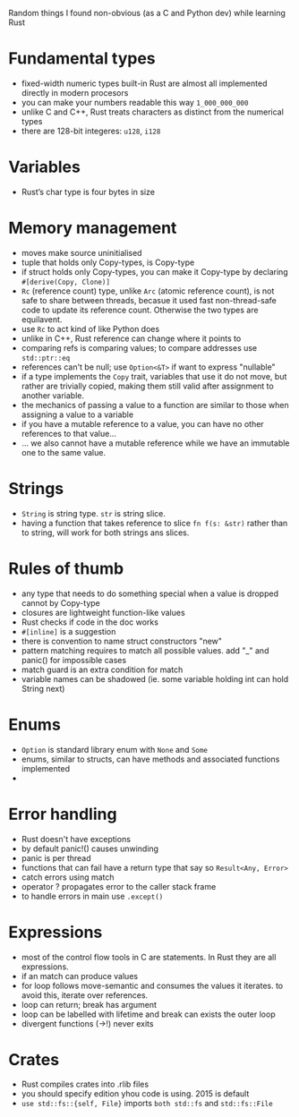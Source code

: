 Random things I found non-obvious (as a C and Python dev) while learning Rust

# Fundamental types

* fixed-width numeric types built-in Rust are almost all implemented directly in modern procesors
* you can make your numbers readable this way `1_000_000_000`
* unlike C and C++, Rust treats characters as distinct from the numerical types
* there are 128-bit integeres: `u128`, `i128`

# Variables

* Rust’s char type is four bytes in size

# Memory management

* moves make source uninitialised
* tuple that holds only Copy-types, is Copy-type
* if struct holds only Copy-types, you can make it Copy-type by declaring `#[derive(Copy, Clone)]`
* `Rc` (reference count) type, unlike `Arc` (atomic reference count), is not safe to share between threads, becasue it used fast non-thread-safe code to update its reference count. Otherwise the two types are equilavent.
* use `Rc` to act kind of like Python does
* unlike in C++, Rust reference can change where it points to
* comparing refs is comparing values; to compare addresses use `std::ptr::eq`
* references can't be null; use `Option<&T>` if want to express "nullable"
* if a type implements the `Copy` trait, variables that use it do not move, but rather are trivially copied, making them still valid after assignment to another variable.
* the mechanics of passing a value to a function are similar to those when assigning a value to a variable
* if you have a mutable reference to a value, you can have no other references to that value...
* ... we also cannot have a mutable reference while we have an immutable one to the same value.

# Strings
* `String` is string type. `str` is string slice.
* having a function that takes reference to slice `fn f(s: &str)` rather than to string, will work for both strings ans slices.

# Rules of thumb

* any type that needs to do something special when a value is dropped cannot by Copy-type
* closures are lightweight function-like values
* Rust checks if code in the doc works
* `#[inline]` is a suggestion
* there is convention to name struct constructors "new"
* pattern matching requires to match all possible values. add "_" and panic() for impossible cases
* match guard is an extra condition for match
* variable names can be shadowed (ie. some variable holding int can hold String next)

# Enums
* `Option` is standard library enum with `None` and `Some`
* enums, similar to structs, can have methods and associated functions implemented
* 

# Error handling

* Rust doesn't have exceptions
* by default panic!() causes unwinding
* panic is per thread
* functions that can fail have a return type that say so `Result<Any, Error>`
* catch errors using match
* operator ? propagates error to the caller stack frame
* to handle errors in main use `.except()`

# Expressions

* most of the control flow tools in C are statements. In Rust they are all expressions.
* if an match can produce values
* for loop follows move-semantic and consumes the values it iterates. to avoid this, iterate over references.
* loop can return; break has argument
* loop can be labelled with lifetime and break can exists the outer loop
* divergent functions (->!) never exits

# Crates

* Rust compiles crates into .rlib files
* you should specify edition yhou code is using. 2015 is default
* `use std::fs::{self, File}` imports `both std::fs` and `std::fs::File`


